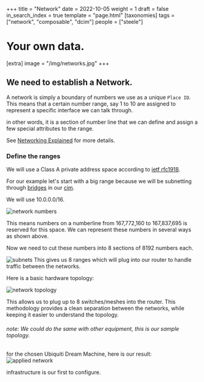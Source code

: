 +++
title = "Network"
date = 2022-10-05
weight = 1
draft = false
in_search_index = true
template = "page.html"
[taxonomies]
  tags = ["network", "composable", "dcim"]
  people = ["steele"]

# Your own data.
[extra]
image = "/img/networks.jpg"
+++
## We need to establish a Network.

A network is simply a boundary of numbers we use as a unique `Place ID`. This means that a certain number range, say 1 to 10 are assigned to represent a specific interface we can talk through.

in other words, it is a section of number line that we can define and assign a few special attributes to the range.

See [Networking Explained](/articles/networking-explained) for more details.

### Define the ranges

We will use a Class A private address space according to [ietf rfc1918](https://datatracker.ietf.org/doc/html/rfc1918).

For our example let's start with a big range because we will be subnetting through [bridges](/library/bridges) in our [cim](/library/cim).

We will use 10.0.0.0/16.

![network numbers](../calc-subnet.png)

This means numbers on a numberline from 167,772,160 to 167,837,695 is reserved for this space. We can represent these numbers in several ways as shown above.

Now we need to cut these numbers into 8 sections of 8192 numbers each.

![subnets](../subnets-8.png)
 This gives us 8 ranges which will plug into our router to handle traffic between the networks.

 Here is a basic hardware topology:

 ![network topology](../basic-net-topology.png)

This allows us to plug up to 8 switches/meshes into the router. This methodology provides a clean separation between the networks, while keeping it easier to understand the topology. 

###### note: We could do the same with other equipment, this is our sample topology.

for the chosen Ubiquiti Dream Machine, here is our result:
 ![applied network](../applied-networks.png)

 infrastructure is our first to configure.

